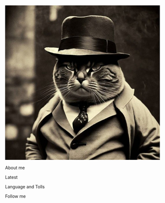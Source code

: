 [![Header](https://github.com/banedface/banedface/blob/main/assets/photo_2023-02-24_22-31-37.jpg)](https://t.me/beingf) 

About me 

Latest 

Language and Tolls

Follow me
